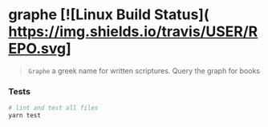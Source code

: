 # graphe [![Linux Build Status](	https://img.shields.io/travis/USER/REPO.svg]

> `Graphe` a greek name for written scriptures. Query the graph for books

### Tests

```sh
# lint and test all files
yarn test
```
